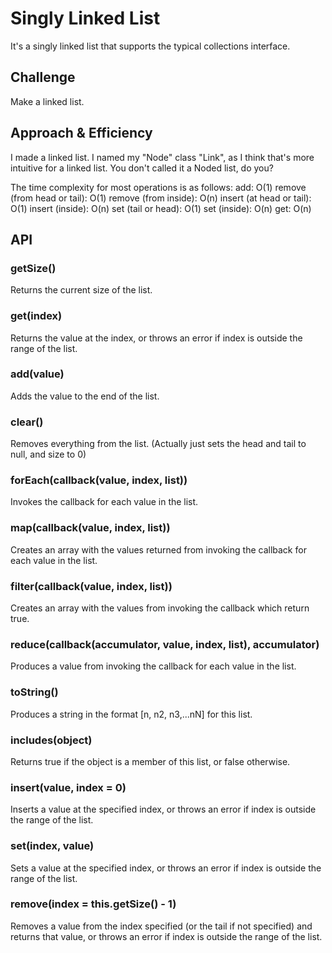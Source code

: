 # Singly Linked List
It's a singly linked list that supports the typical collections interface.

## Challenge
Make a linked list.

## Approach & Efficiency
I made a linked list. I named my "Node" class "Link", as I think that's more intuitive for a linked list. You don't called it a Noded list, do you?

The time complexity for most operations is as follows:
add: O(1)
remove (from head or tail): O(1)
remove (from inside): O(n)
insert (at head or tail): O(1)
insert (inside): O(n)
set (tail or head): O(1)
set (inside): O(n)
get: O(n)

## API
### getSize()
Returns the current size of the list.
### get(index)
Returns the value at the index, or throws an error if index is outside the range of the list.
### add(value)
Adds the value to the end of the list.
### clear()
Removes everything from the list. (Actually just sets the head and tail to null, and size to 0)
### forEach(callback(value, index, list))
Invokes the callback for each value in the list.
### map(callback(value, index, list))
Creates an array with the values returned from invoking the callback for each value in the list.
### filter(callback(value, index, list))
Creates an array with the values from invoking the callback which return true.
### reduce(callback(accumulator, value, index, list), accumulator)
Produces a value from invoking the callback for each value in the list.
### toString()
Produces a string in the format [n, n2, n3,...nN] for this list.
### includes(object)
Returns true if the object is a member of this list, or false otherwise.
### insert(value, index = 0)
Inserts a value at the specified index, or throws an error if index is outside the range of the list.
### set(index, value)
Sets a value at the specified index, or throws an error if index is outside the range of the list.
### remove(index = this.getSize() - 1)
Removes a value from the index specified (or the tail if not specified) and returns that value, or throws an error if index is outside the range of the list.
